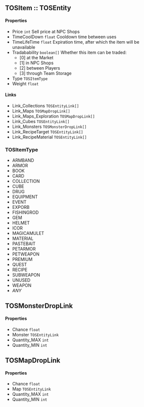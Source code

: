 ## TOSItem :: TOSEntity

#### Properties
- Price `int` Sell price at NPC Shops
- TimeCoolDown `float` Cooldown time between uses
- TimeLifeTime `float` Expiration time, after which the item will be unavailable
- Tradabability `boolean[]` Whether this item can be traded:
    - [0] at the Market
    - [1] in NPC Shops
    - [2] between Players
    - [3] through Team Storage
- Type `TOSItemType`
- Weight `float`

#### Links
- Link_Collections `TOSEntityLink[]`
- Link_Maps `TOSMapDropLink[]`
- Link_Maps_Exploration `TOSMapDropLink[]`
- Link_Cubes `TOSEntityLink[]`
- Link_Monsters `TOSMonsterDropLink[]`
- Link_RecipeTarget `TOSEntityLink[]`
- Link_RecipeMaterial `TOSEntityLink[]`

### TOSItemType

- ARMBAND
- ARMOR
- BOOK
- CARD
- COLLECTION
- CUBE
- DRUG
- EQUIPMENT
- EVENT
- EXPORB
- FISHINGROD
- GEM
- HELMET
- ICOR
- MAGICAMULET
- MATERIAL
- PASTEBAIT
- PETARMOR
- PETWEAPON
- PREMIUM
- QUEST
- RECIPE
- SUBWEAPON
- UNUSED
- WEAPON
- $ANY$

## TOSMonsterDropLink

#### Properties
- Chance `float`
- Monster `TOSEntityLink`
- Quantity_MAX `int`
- Quantity_MIN `int`

## TOSMapDropLink

#### Properties
- Chance `float`
- Map `TOSEntityLink`
- Quantity_MAX `int`
- Quantity_MIN `int`